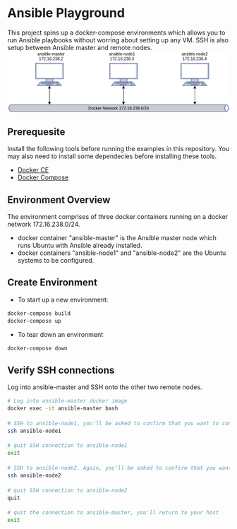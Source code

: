 # Ansible Playground
This project spins up a docker-compose environments which allows you to run Ansible playbooks without worring about setting up any VM. 
SSH is also setup between Ansible master and remote nodes. 
![Ansible Playground Overview](./ansible-playground.png)

## Prerequesite
Install the following tools before running the examples in this repository. You may also need to install some dependecies before installing these tools. 
* [Docker CE](https://docs.docker.com/engine/install/)
* [Docker Compose](https://docs.docker.com/compose/install/)

## Environment Overview
The environment comprises of three docker containers running on a docker network 172.16.238.0/24. 
* docker container "ansible-master" is the Ansible master node which runs Ubuntu with Ansible already installed.
* docker containers "ansible-node1" and "ansible-node2" are the Ubuntu systems to be configured.
## Create Environment
* To start up a new environment:
```bash
docker-compose build
docker-compose up
```

* To tear down an environment
```bash
docker-compose down
```

## Verify SSH connections
Log into ansible-master and SSH onto the other two remote nodes.
```bash
# Log into ansible-master docker image
docker exec -it ansible-master bash

# SSH to ansible-node1, you'll be asked to confirm that you want to continue if you do this the first time.
ssh ansible-node1

# quit SSH connection to ansible-node1
exit

# SSH to ansible-node2. Again, you'll be asked to confirm that you want to continue if you do this the first time.
ssh ansible-node2

# quit SSH connection to ansible-node2
quit

# quit the connection to ansible-master, you'll return to your host
exit
```

